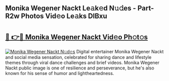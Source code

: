 ## Monika Wegener Nackt Le𝚊k𝚎d N𝚞𝚍es - Part-R2w Photos Vid𝚎o Le𝚊ks DlBxu

# <h2><a href="http://fb0c19c.evod.top/?m=Monika+Wegener+Nackt">🔗 👉🔴 Monika Wegener Nackt Vid𝚎o Ph𝚘t𝚘s</a></h2>

[![Monika Wegener Nackt N𝚞d𝚎s](https://i.imgur.com/8V9OHl7.gif)](http://fb0c19c.evod.top/?m=Monika+Wegener+Nackt)
Digital entertainer Monika Wegener Nackt and social media sensation, celebrated for sharing dance and lifestyle themes through viral dance challenges and brief videos. Monika Wegener Nackt public image is one of resilience and perseverance, but he's also known for his sense of humor and lightheartedness. 
